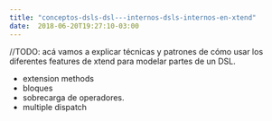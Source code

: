 ```yaml
---
title: "conceptos-dsls-dsl---internos-dsls-internos-en-xtend"
date:  2018-06-20T19:27:10-03:00
---
```



//TODO: acá vamos a explicar técnicas y patrones de cómo usar los diferentes features de xtend para modelar partes de un DSL.

* extension methods
* bloques
* sobrecarga de operadores.
* multiple dispatch